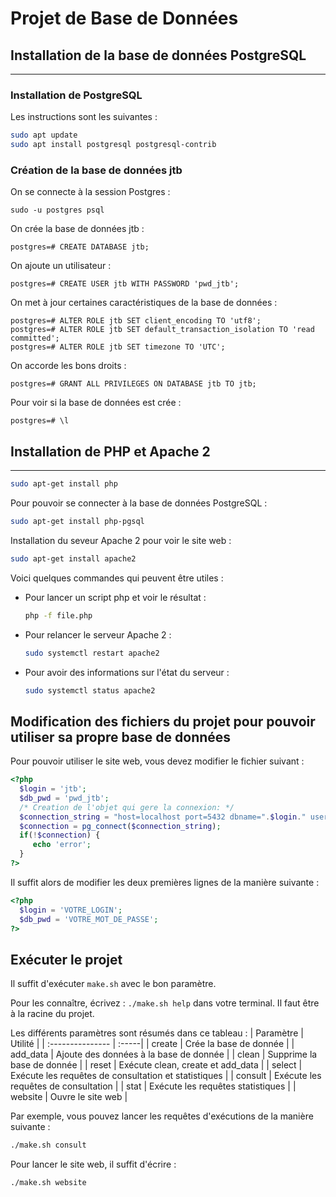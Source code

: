 # Projet de Base de Données

## Installation de la base de données PostgreSQL 
------------------------
### Installation de PostgreSQL
Les instructions sont les suivantes :
```bash
sudo apt update
sudo apt install postgresql postgresql-contrib
```

### Création de la base de données jtb
On se connecte à la session Postgres :
```
sudo -u postgres psql
```
On crée la base de données jtb :
```
postgres=# CREATE DATABASE jtb;
```

On ajoute un utilisateur :

```
postgres=# CREATE USER jtb WITH PASSWORD 'pwd_jtb';
```
On met à jour certaines caractéristiques de la base de données : 
```
postgres=# ALTER ROLE jtb SET client_encoding TO 'utf8';
postgres=# ALTER ROLE jtb SET default_transaction_isolation TO 'read committed';
postgres=# ALTER ROLE jtb SET timezone TO 'UTC';
```

On accorde les bons droits : 

```
postgres=# GRANT ALL PRIVILEGES ON DATABASE jtb TO jtb;
```

Pour voir si la base de données est crée : 
```
postgres=# \l
```

## Installation de PHP et Apache 2
-----------
```bash
sudo apt-get install php
```

Pour pouvoir se connecter à la base de données PostgreSQL :
```bash 
sudo apt-get install php-pgsql
```

Installation du seveur Apache 2 pour voir le site web : 
```bash
sudo apt-get install apache2
```

Voici quelques commandes qui peuvent être utiles :

- Pour lancer un script php et voir le résultat : 
    ```bash
    php -f file.php
    ```
- Pour relancer le serveur Apache 2 : 
    ```bash 
    sudo systemctl restart apache2
    ```

- Pour avoir des informations sur l'état du serveur :
    ```bash
    sudo systemctl status apache2
    ```

## Modification des fichiers du projet pour pouvoir utiliser sa propre base de données

Pour pouvoir utiliser le site web, vous devez modifier le fichier suivant : 
```PHP
<?php
  $login = 'jtb';
  $db_pwd = 'pwd_jtb';
  /* Creation de l'objet qui gere la connexion: */
  $connection_string = "host=localhost port=5432 dbname=".$login." user=".$login." password=".$db_pwd;
  $connection = pg_connect($connection_string);
  if(!$connection) {
     echo 'error';
  }
?> 
```
Il suffit alors de modifier les deux premières lignes de la manière suivante :
```PHP
<?php
  $login = 'VOTRE_LOGIN';
  $db_pwd = 'VOTRE_MOT_DE_PASSE';
?> 
```

## Exécuter le projet
Il suffit d'exécuter `make.sh` avec le bon paramètre. 

Pour les connaître, écrivez : `./make.sh help` dans votre terminal. Il faut être à la racine du projet. 

Les différents paramètres sont résumés dans ce tableau :
| Paramètre  |  Utilité |
| :--------------- | :-----|
| create  |     Crée la base de donnée |
| add_data  |   Ajoute des données à la base de donnée |
| clean  |    Supprime la base de donnée |
| reset | Exécute clean, create et add_data |
| select  |   Exécute les requêtes de consultation et statistiques |
| consult  |   Exécute les requêtes de consultation |
| stat  |   Exécute les requêtes statistiques |
| website  |    Ouvre le site web |

Par exemple, vous pouvez lancer les requêtes d'exécutions de la manière suivante : 

```bash
./make.sh consult
```

Pour lancer le site web, il suffit d'écrire : 
```bash
./make.sh website
```